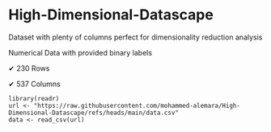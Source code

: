 # High-Dimensional-Datascape
Dataset with plenty of columns perfect for dimensionality reduction analysis

Numerical Data with provided binary labels

✔ 230 Rows

✔ 537 Columns

```batch
library(readr)
url <- "https://raw.githubusercontent.com/mohammed-alemara/High-Dimensional-Datascape/refs/heads/main/data.csv"
data <- read_csv(url)
```

